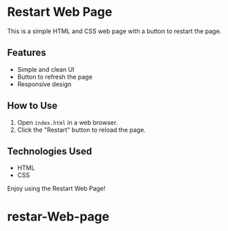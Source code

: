 # Restart Web Page

This is a simple HTML and CSS web page with a button to restart the page.

## Features
- Simple and clean UI
- Button to refresh the page
- Responsive design

## How to Use
1. Open `index.html` in a web browser.
2. Click the "Restart" button to reload the page.

## Technologies Used
- HTML
- CSS

Enjoy using the Restart Web Page!
# restar-Web-page
